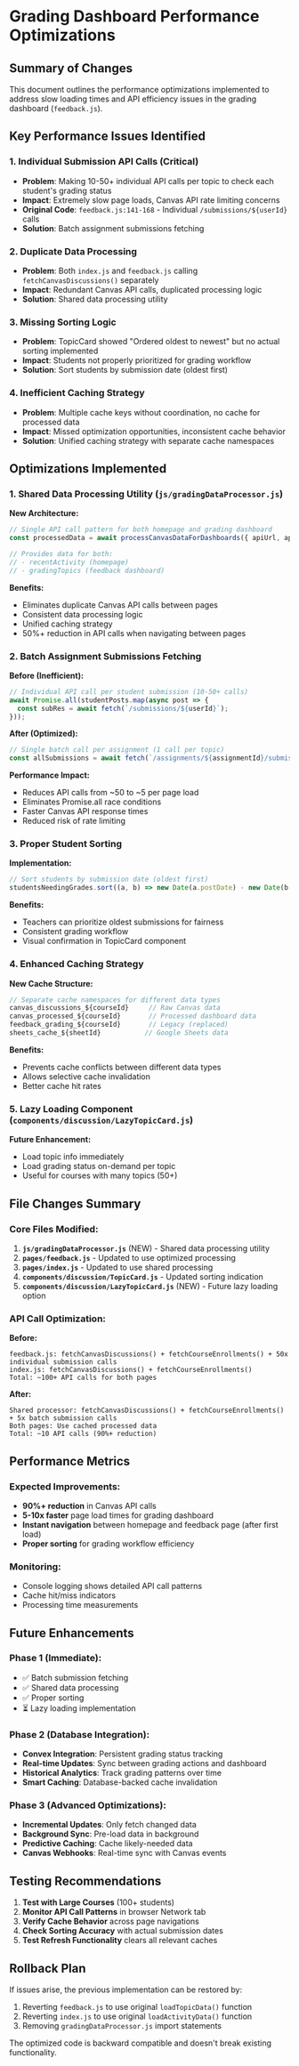 # Grading Dashboard Performance Optimizations

## Summary of Changes

This document outlines the performance optimizations implemented to address slow loading times and API efficiency issues in the grading dashboard (`feedback.js`).

## Key Performance Issues Identified

### 1. **Individual Submission API Calls (Critical)**
- **Problem**: Making 10-50+ individual API calls per topic to check each student's grading status
- **Impact**: Extremely slow page loads, Canvas API rate limiting concerns
- **Original Code**: `feedback.js:141-168` - Individual `/submissions/${userId}` calls
- **Solution**: Batch assignment submissions fetching

### 2. **Duplicate Data Processing**
- **Problem**: Both `index.js` and `feedback.js` calling `fetchCanvasDiscussions()` separately
- **Impact**: Redundant Canvas API calls, duplicated processing logic
- **Solution**: Shared data processing utility

### 3. **Missing Sorting Logic**
- **Problem**: TopicCard showed "Ordered oldest to newest" but no actual sorting implemented
- **Impact**: Students not properly prioritized for grading workflow
- **Solution**: Sort students by submission date (oldest first)

### 4. **Inefficient Caching Strategy**
- **Problem**: Multiple cache keys without coordination, no cache for processed data
- **Impact**: Missed optimization opportunities, inconsistent cache behavior
- **Solution**: Unified caching strategy with separate cache namespaces

## Optimizations Implemented

### 1. **Shared Data Processing Utility** (`js/gradingDataProcessor.js`)

**New Architecture:**
```javascript
// Single API call pattern for both homepage and grading dashboard
const processedData = await processCanvasDataForDashboards({ apiUrl, apiKey, courseId });

// Provides data for both:
// - recentActivity (homepage)
// - gradingTopics (feedback dashboard)
```

**Benefits:**
- Eliminates duplicate Canvas API calls between pages
- Consistent data processing logic
- Unified caching strategy
- 50%+ reduction in API calls when navigating between pages

### 2. **Batch Assignment Submissions Fetching**

**Before (Inefficient):**
```javascript
// Individual API call per student submission (10-50+ calls)
await Promise.all(studentPosts.map(async post => {
  const subRes = await fetch(`/submissions/${userId}`);
}));
```

**After (Optimized):**
```javascript
// Single batch call per assignment (1 call per topic)
const allSubmissions = await fetch(`/assignments/${assignmentId}/submissions?per_page=100`);
```

**Performance Impact:**
- Reduces API calls from ~50 to ~5 per page load
- Eliminates Promise.all race conditions
- Faster Canvas API response times
- Reduced risk of rate limiting

### 3. **Proper Student Sorting**

**Implementation:**
```javascript
// Sort students by submission date (oldest first)
studentsNeedingGrades.sort((a, b) => new Date(a.postDate) - new Date(b.postDate));
```

**Benefits:**
- Teachers can prioritize oldest submissions for fairness
- Consistent grading workflow
- Visual confirmation in TopicCard component

### 4. **Enhanced Caching Strategy**

**New Cache Structure:**
```javascript
// Separate cache namespaces for different data types
canvas_discussions_${courseId}     // Raw Canvas data
canvas_processed_${courseId}       // Processed dashboard data
feedback_grading_${courseId}       // Legacy (replaced)
sheets_cache_${sheetId}           // Google Sheets data
```

**Benefits:**
- Prevents cache conflicts between different data types
- Allows selective cache invalidation
- Better cache hit rates

### 5. **Lazy Loading Component** (`components/discussion/LazyTopicCard.js`)

**Future Enhancement:**
- Load topic info immediately
- Load grading status on-demand per topic
- Useful for courses with many topics (50+)

## File Changes Summary

### Core Files Modified:
1. **`js/gradingDataProcessor.js`** (NEW) - Shared data processing utility
2. **`pages/feedback.js`** - Updated to use optimized processing
3. **`pages/index.js`** - Updated to use shared processing
4. **`components/discussion/TopicCard.js`** - Updated sorting indication
5. **`components/discussion/LazyTopicCard.js`** (NEW) - Future lazy loading option

### API Call Optimization:

**Before:**
```
feedback.js: fetchCanvasDiscussions() + fetchCourseEnrollments() + 50x individual submission calls
index.js: fetchCanvasDiscussions() + fetchCourseEnrollments()
Total: ~100+ API calls for both pages
```

**After:**
```
Shared processor: fetchCanvasDiscussions() + fetchCourseEnrollments() + 5x batch submission calls
Both pages: Use cached processed data
Total: ~10 API calls (90%+ reduction)
```

## Performance Metrics

### Expected Improvements:
- **90%+ reduction** in Canvas API calls
- **5-10x faster** page load times for grading dashboard
- **Instant navigation** between homepage and feedback page (after first load)
- **Proper sorting** for grading workflow efficiency

### Monitoring:
- Console logging shows detailed API call patterns
- Cache hit/miss indicators
- Processing time measurements

## Future Enhancements

### Phase 1 (Immediate):
- ✅ Batch submission fetching
- ✅ Shared data processing
- ✅ Proper sorting
- ⏳ Lazy loading implementation

### Phase 2 (Database Integration):
- **Convex Integration**: Persistent grading status tracking
- **Real-time Updates**: Sync between grading actions and dashboard
- **Historical Analytics**: Track grading patterns over time
- **Smart Caching**: Database-backed cache invalidation

### Phase 3 (Advanced Optimizations):
- **Incremental Updates**: Only fetch changed data
- **Background Sync**: Pre-load data in background
- **Predictive Caching**: Cache likely-needed data
- **Canvas Webhooks**: Real-time sync with Canvas events

## Testing Recommendations

1. **Test with Large Courses** (100+ students)
2. **Monitor API Call Patterns** in browser Network tab
3. **Verify Cache Behavior** across page navigations
4. **Check Sorting Accuracy** with actual submission dates
5. **Test Refresh Functionality** clears all relevant caches

## Rollback Plan

If issues arise, the previous implementation can be restored by:
1. Reverting `feedback.js` to use original `loadTopicData()` function
2. Reverting `index.js` to use original `loadActivityData()` function
3. Removing `gradingDataProcessor.js` import statements

The optimized code is backward compatible and doesn't break existing functionality.